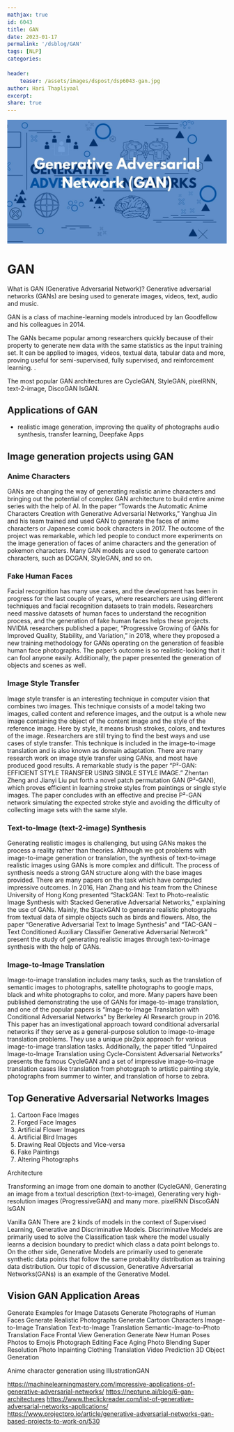 ```yaml
---
mathjax: true
id: 6043
title: GAN 
date: 2023-01-17
permalink: '/dsblog/GAN'
tags: [NLP] 
categories: 

header:
    teaser: /assets/images/dspost/dsp6043-gan.jpg
author: Hari Thapliyaal 
excerpt:
share: true 
---
```


![Partial Dependence Plots](/assets/images/dspost/dsp6043-gan.jpg)

# GAN

What is GAN (Generative Adversarial Network)?
Generative adversarial networks (GANs) are besing used to generate images, videos, text, audio and music.

GAN is a class of machine-learning models introduced by Ian Goodfellow and his colleagues in 2014. 

The GANs became popular among researchers quickly because of their property to generate new data with the same statistics as the input training set. It can be applied to images, videos, textual data, tabular data and more, proving useful for semi-supervised, fully supervised, and reinforcement learning. . 


The most popular GAN architectures are 
CycleGAN, 
StyleGAN, 
pixelRNN, 
text-2-image, 
DiscoGAN
IsGAN. 

## Applications of GAN 
- realistic image generation, 
improving the quality of photographs
audio synthesis, 
transfer learning, 
Deepfake Apps

## Image generation projects using GAN

### Anime Characters 
GANs are changing the way of generating realistic anime characters and bringing out the potential of complex GAN architecture to build entire anime series with the help of AI. In the paper “Towards the Automatic Anime Characters Creation with Generative Adversarial Networks,” Yanghua Jin and his team trained and used GAN to generate the faces of anime characters or Japanese comic book characters in 2017. The outcome of the project was remarkable, which led people to conduct more experiments on the image generation of faces of anime characters and the generation of pokemon characters. Many GAN models are used to generate cartoon characters, such as DCGAN, StyleGAN, and so on.

### Fake Human Faces
Facial recognition has many use cases, and the development has been in progress for the last couple of years, where researchers are using different techniques and facial recognition datasets to train models. Researchers need massive datasets of human faces to understand the recognition process, and the generation of fake human faces helps these projects. NVIDIA researchers published a paper, “Progressive Growing of GANs for Improved Quality, Stability, and Variation,” in 2018, where they proposed a new training methodology for GANs operating on the generation of feasible human face photographs. The paper’s outcome is so realistic-looking that it can fool anyone easily. Additionally, the paper presented the generation of objects and scenes as well.

### Image Style Transfer
Image style transfer is an interesting technique in computer vision that combines two images. This technique consists of a model taking two images, called content and reference images, and the output is a whole new image containing the object of the content image and the style of the reference image. Here by style, it means brush strokes, colors, and textures of the image. Researchers are still trying to find the best ways and use cases of style transfer. This technique is included in the image-to-image translation and is also known as domain adaptation. There are many research work on image style transfer using GANs, and most have produced good results. A remarkable study is the paper “P²-GAN: EFFICIENT STYLE TRANSFER USING SINGLE STYLE IMAGE.” Zhentan Zheng and Jianyi Liu put forth a novel patch permutation GAN (P²-GAN), which proves efficient in learning stroke styles from paintings or single style images. The paper concludes with an effective and precise P²-GAN network simulating the expected stroke style and avoiding the difficulty of collecting image sets with the same style. 

### Text-to-Image (text-2-image) Synthesis
Generating realistic images is challenging, but using GANs makes the process a reality rather than theories. Although we got problems with image-to-image generation or translation, the synthesis of text-to-image realistic images using GANs is more complex and difficult. The process of synthesis needs a strong GAN structure along with the base images provided. There are many papers on the task which have computed impressive outcomes. In 2016, Han Zhang and his team from the Chinese University of Hong Kong presented “StackGAN: Text to Photo-realistic Image Synthesis with Stacked Generative Adversarial Networks,” explaining the use of GANs. Mainly, the StackGAN to generate realistic photographs from textual data of simple objects such as birds and flowers. Also, the paper “Generative Adversarial Text to Image Synthesis” and “TAC-GAN – Text Conditioned Auxiliary Classifier Generative Adversarial Network” present the study of generating realistic images through text-to-image synthesis with the help of GANs.

### Image-to-Image Translation
Image-to-image translation includes many tasks, such as the translation of semantic images to photographs, satellite photographs to google maps, black and white photographs to color, and more. Many papers have been published demonstrating the use of GANs for image-to-image translation, and one of the popular papers is “Image-to-Image Translation with Conditional Adversarial Networks” by Berkeley AI Research group in 2016. This paper has an investigational approach toward conditional adversarial networks if they serve as a general-purpose solution to image-to-image translation problems. They use a unique pix2pix approach for various image-to-image translation tasks. Additionally, the paper titled “Unpaired Image-to-Image Translation using Cycle-Consistent Adversarial Networks” presents the famous CycleGAN and a set of impressive image-to-image translation cases like translation from photograph to artistic painting style, photographs from summer to winter, and translation of horse to zebra. 

## Top Generative Adversarial Networks Images
1. Cartoon Face Images
2. Forged Face Images
3. Artificial Flower Images 
4. Artificial Bird Images
5. Drawing Real Objects and Vice-versa
6. Fake Paintings
7. Altering Photographs 

Architecture

Transforming an image from one domain to another (CycleGAN),
Generating an image from a textual description (text-to-image),
Generating very high-resolution images (ProgressiveGAN) and many more.
pixelRNN
DiscoGAN
lsGAN

Vanilla GAN 
There are 2 kinds of models in the context of Supervised Learning, Generative and Discriminative Models. Discriminative Models are primarily used to solve the Classification task where the model usually learns a decision boundary to predict which class a data point belongs to. On the other side, Generative Models are primarily used to generate synthetic data points that follow the same probability distribution as training data distribution. Our topic of discussion, Generative Adversarial Networks(GANs) is an example of the Generative Model.

## Vision GAN Application Areas
Generate Examples for Image Datasets
Generate Photographs of Human Faces
Generate Realistic Photographs
Generate Cartoon Characters
Image-to-Image Translation
Text-to-Image Translation
Semantic-Image-to-Photo Translation
Face Frontal View Generation
Generate New Human Poses
Photos to Emojis
Photograph Editing
Face Aging
Photo Blending
Super Resolution
Photo Inpainting
Clothing Translation
Video Prediction
3D Object Generation



Anime character generation using IllustrationGAN

https://machinelearningmastery.com/impressive-applications-of-generative-adversarial-networks/
https://neptune.ai/blog/6-gan-architectures
https://www.theclickreader.com/list-of-generative-adversarial-networks-applications/
https://www.projectpro.io/article/generative-adversarial-networks-gan-based-projects-to-work-on/530

